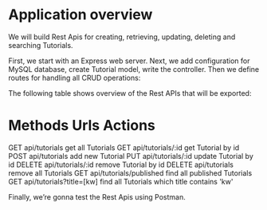 # Application overview

We will build Rest Apis for creating, retrieving, updating, deleting and searching Tutorials.

First, we start with an Express web server. Next, we add configuration for MySQL database, create Tutorial model, write the controller. Then we define routes for handling all CRUD operations:

The following table shows overview of the Rest APIs that will be exported:

# Methods 	Urls 	Actions
GET 	api/tutorials 	get all Tutorials
GET 	api/tutorials/:id 	get Tutorial by id
POST 	api/tutorials 	add new Tutorial
PUT 	api/tutorials/:id 	update Tutorial by id
DELETE 	api/tutorials/:id 	remove Tutorial by id
DELETE 	api/tutorials 	remove all Tutorials
GET 	api/tutorials/published 	find all published Tutorials
GET 	api/tutorials?title=[kw] 	find all Tutorials which title contains 'kw'

Finally, we’re gonna test the Rest Apis using Postman.